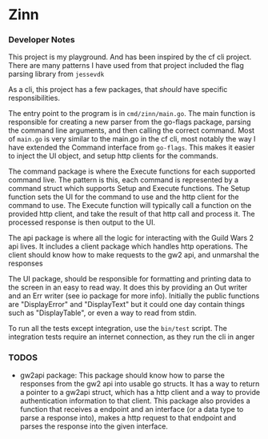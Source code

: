 # Zinn

### Developer Notes

This project is my playground. And has been inspired by the cf cli project. 
There are many patterns I have used from that project included the flag parsing
library from `jessevdk`

As a cli, this project has a few packages, that *should* have specific
responsibilities. 

The entry point to the program is in `cmd/zinn/main.go`. The main function is 
responsible for creating a new parser from the go-flags package, parsing the 
command line arguments, and then calling the correct command. 
Most of `main.go` is very similar to the main.go in the cf cli, most notably
the way I have extended the Command interface from `go-flags`. This makes it
easier to inject the UI object, and setup http clients for the commands. 

The command package is where the Execute functions for each supported command
live. The pattern is this, each command is represented by a command struct
which supports Setup and Execute functions. The Setup function sets the UI for
the command to use and the http client for the command to use. The Execute
function will typically call a function on the provided http client, and take
the result of that http call and process it. The processed response is then
output to the UI. 

The api package is where all the logic for interacting with the Guild Wars 2
api lives. It includes a client package which handles http operations. The 
client should know how to make requests to the gw2 api, and unmarshal the 
responses

The UI package, should be responsible for formatting and printing data to the
screen in an easy to read way. It does this by providing an Out writer and an
Err writer (see io package for more info). Initially the public functions are
"DisplayError" and "DisplayText" but it could one day contain things such as
"DisplayTable", or even a way to read from stdin.

To run all the tests except integration, use the `bin/test` script. The 
integration tests require an internet connection, as they run the cli in anger

### TODOS
- gw2api package: This package should know how to parse the responses from
the gw2 api into usable go structs.
It has a way to return a pointer to a gw2api struct, which has a http client
and a way to provide authentication information to that client.
This package also provides a function that receives a endpoint and an interface
(or a data type to parse a response into), makes a http request to that endpoint
and parses the response into the given interface.
